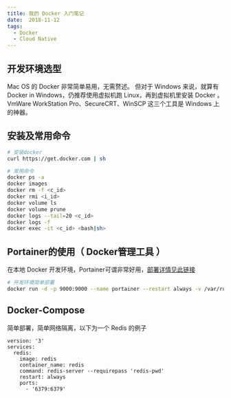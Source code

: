 ```yaml
---
title: 我的 Docker 入门笔记
date:  2018-11-12
tags:
  - Docker
  - Cloud Native
---
```

## 开发环境选型
Mac OS 的 Docker 非常简单易用，无需赘述。
但对于 Windows 来说，就算有 Docker in Windows，仍推荐使用虚拟机跑 Linux，再到虚拟机里安装 Docker 。VmWare WorkStation Pro、SecureCRT、WinSCP 这三个工具是 Windows 上的神器。

## 安装及常用命令

``` bash
# 安装docker
curl https://get.docker.com | sh

# 常用命令
docker ps -a 
docker images
docker rm -f <c_id>
docker rmi <i_id>
docker volume ls
docker volume prune
docker logs --tail=20 <c_id> 
docker logs -f
docker exec -it <c_id> <bash|sh>
```

## Portainer的使用（ Docker管理工具 ）

在本地 Docker 开发环境，Portainer可谓非常好用，[部署详情见此链接](https://portainer.readthedocs.io/en/latest/deployment.html)

``` bash
# 开发环境简单部署
docker run -d -p 9000:9000 --name portainer --restart always -v /var/run/docker.sock:/var/run/docker.sock -v portainer_data:/data portainer/portainer

```

## Docker-Compose

简单部署，简单网络隔离，以下为一个 Redis 的例子
```
version: '3'
services:
  redis:
    image: redis
    container_name: redis
    command: redis-server --requirepass 'redis-pwd'
    restart: always
    ports:
      - '6379:6379'
```
<!-- 
## Quick Start

### Create a new post

``` bash
$ hexo new "My New Post"
```

More info: [Writing](https://hexo.io/docs/writing.html)

### Run server



More info: [Server](https://hexo.io/docs/server.html)

### Generate static files

``` bash
$ hexo generate
```

More info: [Generating](https://hexo.io/docs/generating.html)

### Deploy to remote sites

``` bash
$ hexo deploy
```

More info: [Deployment](https://hexo.io/docs/one-command-deployment.html) -->
